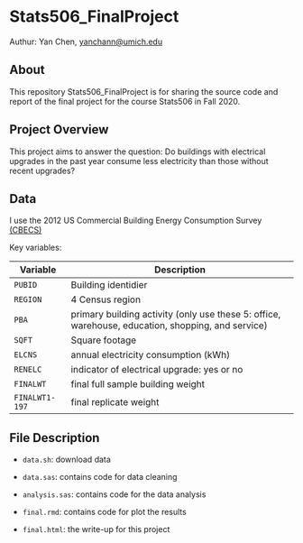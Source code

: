 # Stats506_FinalProject
Authur: Yan Chen, yanchann@umich.edu

## About 

This repository Stats506_FinalProject is for sharing the source code and report of the final project for the course Stats506 in Fall 2020.

## Project  Overview

This project aims to answer the question: Do buildings with electrical upgrades in the past year consume less electricity than those without recent upgrades?

## Data

I use the 2012 US Commercial Building Energy Consumption Survey [(CBECS)](https://www.eia.gov/consumption/commercial/data/2012/index.php?view=microdata)

Key variables: 

|  Variable               | Description                                         |
| ----------------------- | ----------------------------------------------------|
| `PUBID` | Building identidier                  |
|`REGION`        | 4 Census region                                |
|`PBA`          | primary building activity (only use these 5: office, warehouse, education, shopping, and service)                    |
|`SQFT`          | Square footage |
|`ELCNS` | annual electricity consumption (kWh)  |
|`RENELC`   | indicator of electrical upgrade: yes or no |
|`FINALWT`| final full sample building weight |
|`FINALWT1-197`| final replicate weight |

## File Description

- `data.sh`: download data

- `data.sas`: contains code for data cleaning

- `analysis.sas`: contains code for the data analysis

- `final.rmd`: contains code for plot the results

- `final.html`: the write-up for this project


